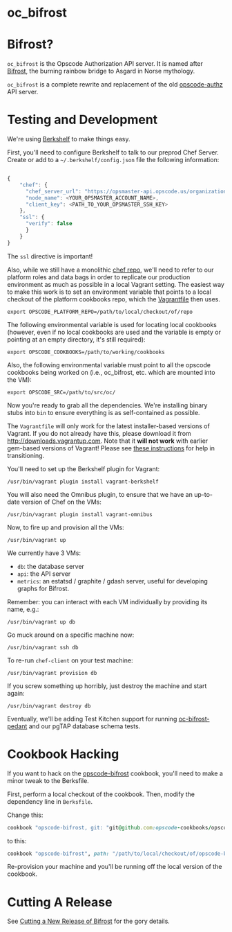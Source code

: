 oc_bifrost
========

Bifrost?
=========

`oc_bifrost` is the Opscode Authorization API server.  It is named
after [Bifrost][], the burning rainbow bridge to Asgard in Norse mythology.

`oc_bifrost` is a complete rewrite and replacement of the old
[opscode-authz][] API server.

[Bifrost]:http://en.wikipedia.org/wiki/Bifrost
[opscode-authz]:https://github.com/opscode/opscode-authz

Testing and Development
=======================

We're using [Berkshelf][] to make things easy.

First, you'll need to configure Berkshelf to talk to our preprod Chef
Server.  Create or add to a `~/.berkshelf/config.json` file the
following information:

``` javascript

{
    "chef": {
      "chef_server_url": "https://opsmaster-api.opscode.us/organizations/preprod",
      "node_name": <YOUR_OPSMASTER_ACCOUNT_NAME>,
      "client_key": <PATH_TO_YOUR_OPSMASTER_SSH_KEY>
    },
    "ssl": {
      "verify": false
      }
    }
}
```

The `ssl` directive is important!

Also, while we still have a monolithic [chef repo][], we'll need to
refer to our platform roles and data bags in order to replicate our
production environment as much as possible in a local Vagrant setting.
The easiest way to make this work is to set an environment variable
that points to a local checkout of the platform cookbooks repo, which
the [Vagrantfile](Vagrantfile) then uses.

```
export OPSCODE_PLATFORM_REPO=/path/to/local/checkout/of/repo
```

The following environmental variable is used for locating local cookbooks
(however, even if no local cookbooks are used and the variable is empty or
pointing at an empty directory, it's still required):

    export OPSCODE_COOKBOOKS=/path/to/working/cookbooks

Also, the following environmental variable must point to all the opscode
cookbooks being worked on (i.e., oc_bifrost, etc. which are mounted into
the VM):

    export OPSCODE_SRC=/path/to/src/oc/

Now you're ready to grab all the dependencies.  We're installing
binary stubs into `bin` to ensure everything is as self-contained as
possible.

The `Vagrantfile` will only work for the latest installer-based
versions of Vagrant.  If you do not already have this, please download
it from http://downloads.vagrantup.com.  Note that it __will not
work__ with earlier gem-based versions of Vagrant!  Please see
[these instructions](doc/vagrant.md) for help in transitioning.

You'll need to set up the Berkshelf plugin for Vagrant:

    /usr/bin/vagrant plugin install vagrant-berkshelf

You will also need the Omnibus plugin, to ensure that we have an
up-to-date version of Chef on the VMs:

    /usr/bin/vagrant plugin install vagrant-omnibus

Now, to fire up and provision all the VMs:

```
/usr/bin/vagrant up
```

We currently have 3 VMs:

- `db`: the database server
- `api`: the API server
- `metrics`: an estatsd / graphite / gdash server, useful for
  developing graphs for Bifrost.

Remember: you can interact with each VM individually by providing its name, e.g.:

    /usr/bin/vagrant up db

Go muck around on a specific machine now:

    /usr/bin/vagrant ssh db

To re-run `chef-client` on your test machine:

    /usr/bin/vagrant provision db

If you screw something up horribly, just destroy the machine and start
again:

    /usr/bin/vagrant destroy db

Eventually, we'll be adding Test Kitchen support for running
[oc-bifrost-pedant][] and our pgTAP database schema tests.

Cookbook Hacking
================

If you want to hack on the [opscode-bifrost][] cookbook, you'll need to
make a minor tweak to the Berksfile.

First, perform a local checkout of the cookbook.  Then, modify the
dependency line in `Berksfile`.

Change this:

``` ruby
cookbook "opscode-bifrost, git: "git@github.com:opscode-cookbooks/opscode-bifrost"
```

to this:

``` ruby
cookbook "opscode-bifrost", path: "/path/to/local/checkout/of/opscode-bifrost"
```

Re-provision your machine and you'll be running off the local version
of the cookbook.

[Berkshelf]:http://berkshelf.com
[oc-bifrost-pedant]:https://github.com/opscode/oc-bifrost-pedant
[opscode-bifrost]:https://github.com/opscode-cookbooks/opscode-bifrost
[chef repo]:https://github.com/opscode/opscode-platform-cookbooks

Cutting A Release
=================

See [Cutting a New Release of Bifrost](doc/release.md) for the gory details.
